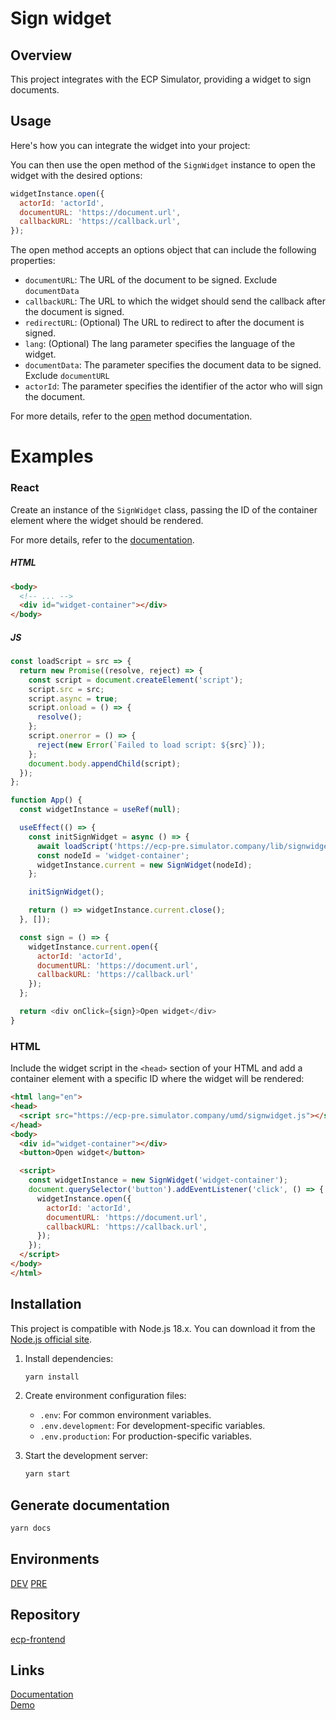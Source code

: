 # Sign widget

## Overview
This project integrates with the ECP Simulator, providing a widget to sign documents.

## Usage
Here's how you can integrate the widget into your project:

You can then use the open method of the `SignWidget` instance to open the widget with the desired options:
```javascript
widgetInstance.open({
  actorId: 'actorId',
  documentURL: 'https://document.url',
  callbackURL: 'https://callback.url',
});
```
The open method accepts an options object that can include the following properties:
* `documentURL`: The URL of the document to be signed. Exclude `documentData`
* `callbackURL`: The URL to which the widget should send the callback after the document is signed.
* `redirectURL`: (Optional) The URL to redirect to after the document is signed.
* `lang`: (Optional) The lang parameter specifies the language of the widget.
* `documentData`: The parameter specifies the document data to be signed. Exclude `documentURL`
* `actorId`: The parameter specifies the identifier of the actor who will sign the document.

For more details, refer to the [open](https://ecp-pre.simulator.company/lib/docs/types/types.Open.html) method documentation.

# Examples

### React

Create an instance of the `SignWidget` class, passing the ID of the container element where the widget should be rendered.

For more details, refer to the [documentation](https://ecp-pre.simulator.company/lib/docs/classes/entry.SignWidget.html#constructor).
##### HTML
```html
<body>
  <!-- ... -->
  <div id="widget-container"></div>
</body>
```
##### JS
```javascript
const loadScript = src => {
  return new Promise((resolve, reject) => {
    const script = document.createElement('script');
    script.src = src;
    script.async = true;
    script.onload = () => {
      resolve();
    };
    script.onerror = () => {
      reject(new Error(`Failed to load script: ${src}`));
    };
    document.body.appendChild(script);
  });
};

function App() {
  const widgetInstance = useRef(null);

  useEffect(() => {
    const initSignWidget = async () => {
      await loadScript('https://ecp-pre.simulator.company/lib/signwidget.js');
      const nodeId = 'widget-container';
      widgetInstance.current = new SignWidget(nodeId);
    };

    initSignWidget();

    return () => widgetInstance.current.close();
  }, []);

  const sign = () => {
    widgetInstance.current.open({
      actorId: 'actorId',
      documentURL: 'https://document.url',
      callbackURL: 'https://callback.url'
    });
  };

  return <div onClick={sign}>Open widget</div>
}
```

### HTML

Include the widget script in the `<head>` section of your HTML and add a container element with a specific ID where the widget will be rendered:

```html
<html lang="en">
<head>
  <script src="https://ecp-pre.simulator.company/umd/signwidget.js"></script>
</head>
<body>
  <div id="widget-container"></div>
  <button>Open widget</button>

  <script>
    const widgetInstance = new SignWidget('widget-container');
    document.querySelector('button').addEventListener('click', () => {
      widgetInstance.open({
        actorId: 'actorId',
        documentURL: 'https://document.url',
        callbackURL: 'https://callback.url',
      });
    });
  </script>
</body>
</html>
```



## Installation
This project is compatible with Node.js 18.x. You can download it from the [Node.js official site](https://nodejs.org/).

1. Install dependencies:
    ```bash
    yarn install
    ```

2. Create environment configuration files:
    - `.env`: For common environment variables.
    - `.env.development`: For development-specific variables.
    - `.env.production`: For production-specific variables.

3. Start the development server:
    ```bash
    yarn start
    ```
## Generate documentation
   ```bash
   yarn docs
   ```
## Environments
[DEV](https://ecp-dev.simulator.company/)
[PRE](https://ecp-pre.simulator.company/)


## Repository
[ecp-frontend](https://git.corezoid.com/pong/ecp-frontend)

## Links
[Documentation](https://ecp-pre.simulator.company/docs/)<br>
[Demo](https://ecp-pre.simulator.company/demo.html)
